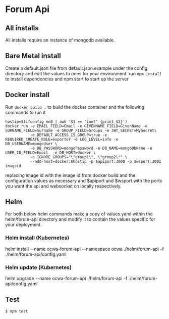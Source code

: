 # Forum Api

## All installs
All installs require an instance of mongodb available.

## Bare Metal install
Create a default.json file from default.json.example under the config directory and edit the values to ones for your environment.
run `npm install` to install dependencies and npm start to start up the server

## Docker install
Run `docker build .` to build the docker container and the following commands to run it
```
hostip=$(ifconfig en0 | awk '$1 == "inet" {print $2}')
docker run -e EMAIL_FIELD=Email -e GIVENNAME_FIELD=GivenName -e SURNAME_FIELD=Surname -e GROUP_FIELD=Groups -e JWT_SECRET=MySecret\
           -e DEFAULT_ACCESS_IS_GROUP=true -e REQUIRED_CREATE_ROLE=exporter -e LOG_LEVEL=info -e DB_USERNAME=mongoUser \
           -e DB_PASSWORD=mongoPassword -e DB_NAME=mongoDbName -e USER_ID_FIELD=Email  -e DB_HOST=docker \
           -e IGNORE_GROUPS="\"group1\", \"group2\"" \
           --add-host=docker:$hostip -p $apiport:3000 -p $wsport:3001 imageid
``` 
replacing image id with the image id from docker build and the configuration values as necessary and $apiport and $wsport with the ports you want the api and websocket on locally respectively.


## Helm
For both below helm commands make a copy of values.yaml within the helm/forum-api directory
and modify it to contain the values specific for your deployment.

### Helm install (Kubernetes)
helm install --name ocwa-forum-api --namespace ocwa ./helm/forum-api -f ./helm/forum-api/config.yaml

### Helm update (Kubernetes)
helm upgrade --name ocwa-forum-api ./helm/forum-api  -f ./helm/forum-api/config.yaml

## Test

```
$ npm test
```
